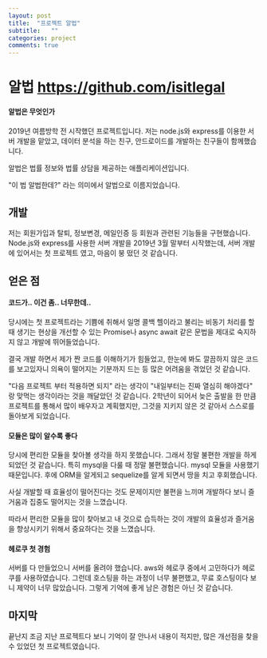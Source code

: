 ```yaml
---
layout: post
title:  "프로젝트 알법"
subtitle:   ""
categories: project
comments: true
---
```

# 알법 https://github.com/isitlegal

#### 알법은 무엇인가

 2019년 여름방학 전 시작했던 프로젝트입니다. 저는 node.js와 express를 이용한 서버 개발을 맡았고, 데이터 분석을 하는 친구, 안드로이드를 개발하는 친구들이 함께했습니다.

알법은 법률 정보와 법률 상담을 제공하는 애플리케이션입니다.

"이 법 알법한데?" 라는 의미에서 알법으로 이름지었습니다.



## 개발

저는 회원가입과 탈퇴, 정보변경, 메일인증 등 회원과 관련된 기능들을 구현했습니다. Node.js와 express를 사용한 서버 개발을 2019년 3월 말부터 시작했는데, 서버 개발에 있어서는 첫 프로젝트 였고, 마음이 붕 떴던 것 같습니다.



## 얻은 점

#### 코드가.. 이건 좀.. 너무한데..

당시에는 첫 프로젝트라는 기쁨에 취해서 일명 콜백 헬이라고 불리는 비동기 처리를 할 때 생기는 현상을 개선할 수 있는 Promise나 async await 같은 문법을 제대로 숙지하지 않고 개발에 뛰어들었습니다.

결국 개발 하면서 제가 짠 코드를 이해하기가 힘들었고, 한눈에 봐도 깔끔하지 않은 코드를 보고있자니 의욕이 떨어지는 기분까지 드는 등 많은 어려움을 겪었던 것 같습니다.

"다음 프로젝트 부터 적용하면 되지" 라는 생각이 "내일부터는 진짜 열심히 해야겠다" 랑 맞먹는 생각이라는 것을 깨달았던 것 같습니다. 2학년이 되어서 늦은 출발을 한 만큼 프로젝트를 통해서 많이 배우자고 계획했지만, 그것을 지키지 않은 것 같아서 스스로를 돌아보게 되었습니다.

#### 모듈은 많이 알수록 좋다

당시에 편리한 모듈을 찾아볼 생각을 하지 못했습니다. 그래서 정말 불편한 개발을 하게 되었던 것 같습니다. 특히 mysql을 다룰 때 정말 불편했습니다. mysql 모듈을 사용했기 때문입니다. 후에 ORM을 알게되고 sequelize를 알게 되면서 땅을 치고 후회했습니다.

사실 개발할 때 효율성이 떨어진다는 것도 문제이지만 불편을 느끼며 개발하다 보니 즐거움과 집중도 떨어지는 것을 느꼈습니다.

따라서 편리한 모듈을 많이 찾아보고 내 것으로 습득하는 것이 개발의 효율성과 즐거움을 향상시키기 위해서 중요하다는 것을 느꼈습니다.

#### 헤로쿠 첫 경험

서버를 다 만들었으니 서버를 올려야 했습니다. aws와 헤로쿠 중에서 고민하다가 헤로쿠를 사용하였습니다. 그런데 호스팅을 하는 과정이 너무 불편했고, 무료 호스팅이다 보니 제약이 너무 많았습니다. 그렇게 기억에 좋게 남은 경험은 아닌 것 같습니다.

## 마지막

끝난지 조금 지난 프로젝트다 보니 기억이 잘 안나서 내용이 적지만, 많은 개선점을 찾을 수 있었던 첫 프로젝트였습니다.